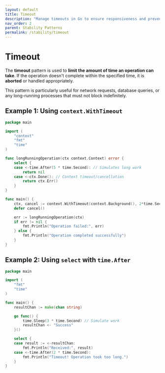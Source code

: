 ```yaml
---
layout: default
title: Timeout
description: "Manage timeouts in Go to ensure responsiveness and prevent stuck operations."
nav_order: 2
parent: Stability Patterns
permalink: /stability/timeout
---
```


# Timeout

The **timeout** pattern is used to **limit the amount of time an operation can take**. 
If the operation doesn't complete within the specified time, it is **aborted** or handled appropriately.

This pattern is particularly useful for network requests, database queries, or any long-running processes that must not block indefinitely.

## Example 1: Using `context.WithTimeout`

```go
package main

import (
	"context"
	"fmt"
	"time"
)

func longRunningOperation(ctx context.Context) error {
	select {
	case <-time.After(5 * time.Second): // Simulates long work
		return nil
	case <-ctx.Done(): // Context timeout/cancellation
		return ctx.Err()
	}
}

func main() {
	ctx, cancel := context.WithTimeout(context.Background(), 2*time.Second)
	defer cancel()

	err := longRunningOperation(ctx)
	if err != nil {
		fmt.Println("Operation failed:", err)
	} else {
		fmt.Println("Operation completed successfully")
	}
}
```

## Example 2: Using `select` with `time.After`

```go
package main

import (
	"fmt"
	"time"
)

func main() {
	resultChan := make(chan string)

	go func() {
		time.Sleep(3 * time.Second) // Simulate work
		resultChan <- "Success"
	}()

	select {
	case result := <-resultChan:
		fmt.Println("Received:", result)
	case <-time.After(2 * time.Second):
		fmt.Println("Timeout! Operation took too long.")
	}
}
```